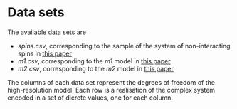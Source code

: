 # Data sets

The available data sets are
- *spins.csv*, corresponding to the sample of the system of non-interacting spins in [this paper](https://arxiv.org/abs/2203.00100)
- *m1.csv*, corresponding to the *m1* model in [this paper](https://arxiv.org/abs/2203.00100)
- *m2.csv*, corresponding to the *m2* model in [this paper](https://arxiv.org/abs/2203.00100)

The columns of each data set represent the degrees of freedom of the high-resolution model. Each row is a realisation of the complex system encoded in a set of dicrete values, one for each column.
